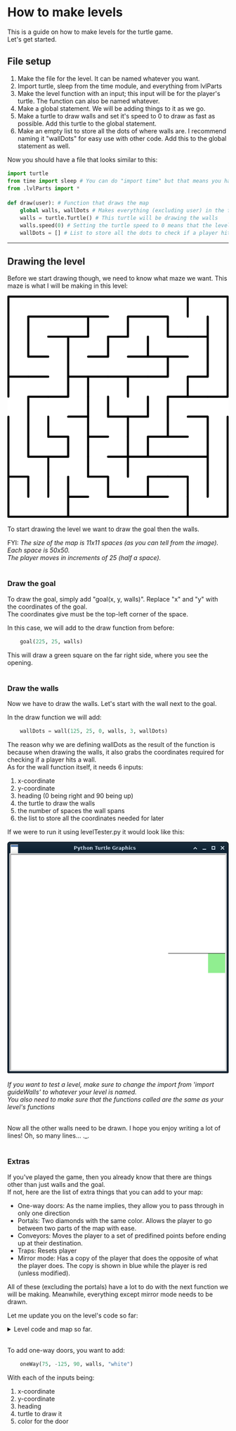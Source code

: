 <!-- If you can't tell from the file extension, this is a markdown file. To view it as intended, open it using an app that can display markdown files.

Ex:
 - Visual Studio Code
 - Sublime Text
 - Atom
 - Typora
 - Markdown Pad

If you can't use any of these, then I recommend just reading it from the github page.-->

# How to make levels

This is a guide on how to make levels for the turtle game.  
Let's get started.

## File setup

1. Make the file for the level. It can be named whatever you want.
2. Import turtle, sleep from the time module, and everything from lvlParts
3. Make the level function with an input; this input will be for the player's turtle. The function can also be named whatever.
4. Make a global statement. We will be adding things to it as we go.
5. Make a turtle to draw walls and set it's speed to 0 to draw as fast as possible. Add this turtle to the global statement.
6. Make an empty list to store all the dots of where walls are. I recommend naming it "wallDots" for easy use with other code. Add this to the global statement as well.


Now you should have a file that looks similar to this:

```py
import turtle
from time import sleep # You can do "import time" but that means you have to type "time.sleep()" everytime you use sleep
from .lvlParts import *

def draw(user): # Function that draws the map
    global walls, wallDots # Makes everything (excluding user) in the function global
    walls = turtle.Turtle() # This turtle will be drawing the walls
    walls.speed(0) # Setting the turtle speed to 0 means that the level is drawn as fast as possible
    wallDots = [] # List to store all the dots to check if a player hit a wall

```
---
## Drawing the level

Before we start drawing though, we need to know what maze we want. This maze is what I will be making in this level:

![Image of a maze](lvlGuideMedia/guide-walls-maze.svg)

To start drawing the level we want to draw the goal then the walls.

FYI: _The size of the map is 11x11 spaces (as you can tell from the image). Each space is 50x50.  
The player moves in increments of 25 (half a space)._<br/><br/>

### Draw the goal

To draw the goal, simply add "goal(x, y, walls)". Replace "x" and "y" with the coordinates of the goal.  
The coordinates give must be the top-left corner of the space.

In this case, we will add to the draw function from before:

```py
    goal(225, 25, walls)
```

This will draw a green square on the far right side, where you see the opening.<br/><br/>

### Draw the walls

Now we have to draw the walls. Let's start with the wall next to the goal.

In the draw function we will add:
```py
    wallDots = wall(125, 25, 0, walls, 3, wallDots)
```

The reason why we are defining wallDots as the result of the function is because when drawing the walls, it also grabs the coordinates required for checking if a player hits a wall.  
As for the wall function itself, it needs 6 inputs:

1. x-coordinate
2. y-coordinate
3. heading (0 being right and 90 being up)
4. the turtle to draw the walls
5. the number of spaces the wall spans
6. the list to store all the coordinates needed for later

If we were to run it using levelTester.py it would look like this:

![Progress so far is a green square on the far right edge with a horizontal line above it; all of which is on a blank canvas.](lvlGuideMedia/Progress0.png)

_If you want to test a level, make sure to change the import from 'import guideWalls' to whatever your level is named.  
You also need to make sure that the functions called are the same as your level's functions_<br/><br/>

Now all the other walls need to be drawn. I hope you enjoy writing a lot of lines! Oh, so many lines... ._.<br/><br/>

### Extras

If you've played the game, then you already know that there are things other than just walls and the goal.  
If not, here are the list of extra things that you can add to your map:
- One-way doors: As the name implies, they allow you to pass through in only one direction
- Portals: Two diamonds with the same color. Allows the player to go between two parts of the map with ease.
- Conveyors: Moves the player to a set of predifined points before ending up at their destination.
- Traps: Resets player
- Mirror mode: Has a copy of the player that does the opposite of what the player does. The copy is shown in blue while the player is red (unless modified).

All of these (excluding the portals) have a lot to do with the next function we will be making. Meanwhile, everything except mirror mode needs to be drawn.

Let me update you on the level's code so far:
<details> <!--- This is the dropdown menu. It ends at the </details> -->
<summary>Level code and map so far.</summary><br>

It currently looks like:

![Image of maze with all the walls drawn and a goal](lvlGuideMedia/Progress1.png)

With the code being:

```py
import turtle
from time import sleep # You can do "import time" but that means you have to type "time.sleep()" everytime you use sleep
from .lvlParts import *

def draw(user): # Function that draws the map
    global walls, wallDots # Makes everything (excluding user) in the function global
    walls = turtle.Turtle() # This turtle will be drawing the walls
    walls.speed(0) # Setting the turtle speed to 0 means that the level is drawn as fast as possible
    wallDots = [] # List to store all the dots to check if a player hit a wall

    goal(225, 25, walls)

    # Main wall tree
    wallDots = wall(125, 25, 0, walls, 3, wallDots)
    wallDots = wall(125, -75, 90, walls, 2, wallDots) # Branch heading South
    wallDots = wall(75, -75, 0, walls, 2, wallDots)
    wallDots = wall(75, -125, 90, walls, 1, wallDots)
    wallDots = wall(-25, -125, 0, walls, 5, wallDots)
    wallDots = wall(225, -225, 90, walls, 4, wallDots) # Branch on East side heading North
    wallDots = wall(175, -25, 0, walls, 1, wallDots)

    wallDots = wall(25, -175, 90, walls, 3, wallDots) # Branch in center of map heading North
    wallDots = wall(-25, -25, 0, walls, 2, wallDots)
    wallDots = wall(-25, -25, 90, walls, 1, wallDots)
    wallDots = wall(75, -25, 90, walls, 1, wallDots)

    # Return to Main wall, going down branch heading North
    wallDots = wall(175, 25, 90, walls, 1, wallDots)
    wallDots = wall(175, 75, 0, walls, 1, wallDots)
    wallDots = wall(225, 75, 90, walls, 3, wallDots)
    wallDots = wall(125, 175, 0, walls, 2, wallDots)
    wallDots = wall(125, 175, 90, walls, 1, wallDots)
    wallDots = wall(25, 225, 0, walls, 2, wallDots)
    wallDots = wall(25, 175, 90, walls, 1, wallDots)
    wallDots = wall(-25, 175, 0, walls, 1, wallDots)
    wallDots = wall(-25, 125, 90, walls, 1, wallDots)
    wallDots = wall(-75, 125, 0, walls, 1, wallDots)
    # End of Main wall

    # Start of biggest wall tree
    wallDots = wall(175, -275, 90, walls, 2, wallDots)
    wallDots = wall(75, -175, 0, walls, 2, wallDots)
    wallDots = wall(75, -225, 90, walls, 1, wallDots)
    wallDots = wall(-25, -225, 0, walls, 3, wallDots)
    wallDots = wall(-25, -225, 90, walls, 1, wallDots)
    wallDots = wall(-75, -175, 0, walls, 1, wallDots)
    wallDots = wall(-75, -175, 90, walls, 5, wallDots)
    wallDots = wall(-125, -25, 0, walls, 1, wallDots)
    wallDots = wall(-75, -75, 0, walls, 1, wallDots)

    # Split
    wallDots = wall(-125, 75, 0, walls, 5, wallDots)
    # Eastern side
    wallDots = wall(25, 25, 90, walls, 1, wallDots)
    wallDots = wall(125, 75, 90, walls, 1, wallDots)
    wallDots = wall(25, 125, 0, walls, 3, wallDots)
    wallDots = wall(75, 125, 90, walls, 1, wallDots)
    # End of Eastern side
    # Western side
    # Split
    wallDots = wall(-125, 25, 90, walls, 3, wallDots)
    # Northern side
    wallDots = wall(-175, 175, 0, walls, 2, wallDots)
    wallDots = wall(-75, 175, 90, walls, 1, wallDots)
    wallDots = wall(-225, 225, 0, walls, 4, wallDots)
    wallDots = wall(-225, 125, 90, walls, 2, wallDots)
    wallDots = wall(-225, 125, 0, walls, 1, wallDots)
    # End of Northern side
    # Southern side
    wallDots = wall(-225, 25, 0, walls, 2, wallDots)
    wallDots = wall(-225, -125, 90, walls, 3, wallDots)
    wallDots = wall(-225, -125, 0, walls, 2, wallDots)
    wallDots = wall(-125, -125, 90, walls, 1, wallDots)
    wallDots = wall(-175, -75, 0, walls, 1, wallDots)
    wallDots = wall(-175, -225, 90, walls, 2, wallDots)
    wallDots = wall(-175, -75, 90, walls, 1, wallDots)
    # End of biggest wall

    # Start of small border walls
    wallDots = wall(-275, 75, 0, walls, 2, wallDots)
    wallDots = wall(175, 225, 90, walls, 1, wallDots)
    wallDots = wall(-275, -175, 0, walls, 1, wallDots)
    wallDots = wall(-225, -225, 90, walls, 1, wallDots)
    wallDots = wall(-125, -275, 90, walls, 2, wallDots)
    wallDots = wall(-125, -225, 0, walls, 1, wallDots)
```
</details><br/>

To add one-way doors, you want to add:

```py
    oneWay(75, -125, 90, walls, "white")
```

With each of the inputs being:
1. x-coordinate
2. y-coordinate
3. heading
4. turtle to draw it
5. color for the door

